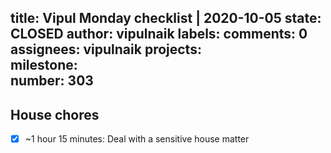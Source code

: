 title:	Vipul Monday checklist | 2020-10-05
state:	CLOSED
author:	vipulnaik
labels:	
comments:	0
assignees:	vipulnaik
projects:	
milestone:	
number:	303
--
## House chores

- [x] ~1 hour 15 minutes: Deal with a sensitive house matter
